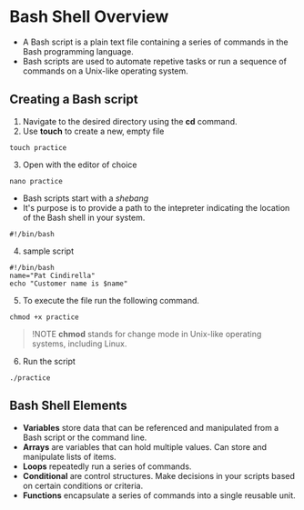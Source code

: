 # Bash Shell Overview

- A Bash script is a plain text file containing a series of commands in the Bash programming language.
- Bash scripts are used to automate repetive tasks or run a sequence of commands on a Unix-like operating system.

## Creating a Bash script
1. Navigate to the desired directory using the **cd** command.
2. Use **touch** to create a new, empty file
```
touch practice
```
3. Open with the editor of choice
```
nano practice
```

- Bash scripts start with a _shebang_
- It's purpose is to provide a path to the intepreter indicating the location of the Bash shell in your system.
```
#!/bin/bash
```

4. sample script
```
#!/bin/bash
name="Pat Cindirella"
echo "Customer name is $name"
```

5. To execute the file run the following command.
```
chmod +x practice
```

> !NOTE
> **chmod** stands for change mode in Unix-like operating systems, including Linux.

6. Run the script
```
./practice
```

## Bash Shell Elements

- **Variables** store data that can be referenced and manipulated from a Bash script or the command line.
- **Arrays** are variables that can hold multiple values. Can store and manipulate lists of items.
- **Loops** repeatedly run a series of commands.
- **Conditional** are control structures. Make decisions in your scripts based on certain conditions or criteria.
- **Functions** encapsulate a series of commands into a single reusable unit.